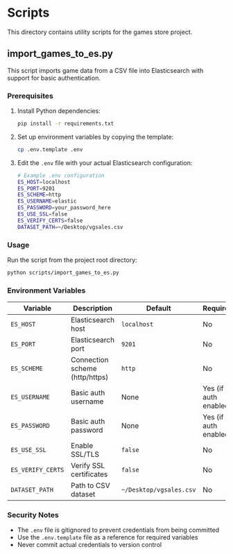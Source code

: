 # Scripts

This directory contains utility scripts for the games store project.

## import_games_to_es.py

This script imports game data from a CSV file into Elasticsearch with support for basic authentication.

### Prerequisites

1. Install Python dependencies:

   ```bash
   pip install -r requirements.txt
   ```

2. Set up environment variables by copying the template:

   ```bash
   cp .env.template .env
   ```

3. Edit the `.env` file with your actual Elasticsearch configuration:
   ```bash
   # Example .env configuration
   ES_HOST=localhost
   ES_PORT=9201
   ES_SCHEME=http
   ES_USERNAME=elastic
   ES_PASSWORD=your_password_here
   ES_USE_SSL=false
   ES_VERIFY_CERTS=false
   DATASET_PATH=~/Desktop/vgsales.csv
   ```

### Usage

Run the script from the project root directory:

```bash
python scripts/import_games_to_es.py
```

### Environment Variables

| Variable          | Description                    | Default                 | Required              |
| ----------------- | ------------------------------ | ----------------------- | --------------------- |
| `ES_HOST`         | Elasticsearch host             | `localhost`             | No                    |
| `ES_PORT`         | Elasticsearch port             | `9201`                  | No                    |
| `ES_SCHEME`       | Connection scheme (http/https) | `http`                  | No                    |
| `ES_USERNAME`     | Basic auth username            | None                    | Yes (if auth enabled) |
| `ES_PASSWORD`     | Basic auth password            | None                    | Yes (if auth enabled) |
| `ES_USE_SSL`      | Enable SSL/TLS                 | `false`                 | No                    |
| `ES_VERIFY_CERTS` | Verify SSL certificates        | `false`                 | No                    |
| `DATASET_PATH`    | Path to CSV dataset            | `~/Desktop/vgsales.csv` | No                    |

### Security Notes

- The `.env` file is gitignored to prevent credentials from being committed
- Use the `.env.template` file as a reference for required variables
- Never commit actual credentials to version control
